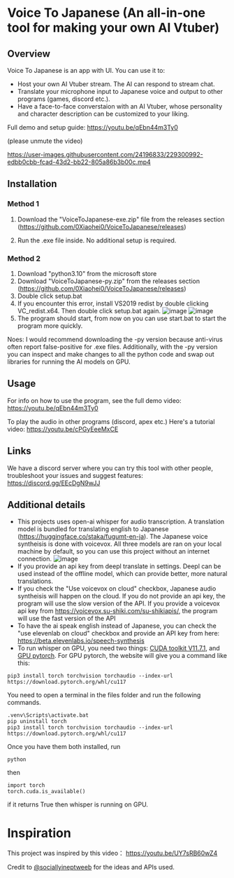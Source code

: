 # Voice To Japanese (An all-in-one tool for making your own AI Vtuber)

## Overview
Voice To Japanese is an app with UI. You can use it to:
- Host your own AI Vtuber stream. The AI can respond to stream chat.
- Translate your microphone input to Japanese voice and output to other programs (games, discord etc.).
- Have a face-to-face converstaion with an AI Vtuber, whose personality and character description can be customized to your liking.

Full demo and setup guide: https://youtu.be/qEbn44m3Ty0

(please unmute the video)

https://user-images.githubusercontent.com/24196833/229300992-edbb0cbb-fcad-43d2-bb22-805a86b3b00c.mp4

## Installation
### Method 1
1. Download the "VoiceToJapanese-exe.zip" file from the releases section (https://github.com/0Xiaohei0/VoiceToJapanese/releases) 

2. Run the .exe file inside. No additional setup is required.


### Method 2
1. Download "python3.10" from the microsoft store
2. Download "VoiceToJapanese-py.zip" from the releases section (https://github.com/0Xiaohei0/VoiceToJapanese/releases) 
3. Double click setup.bat
4. If you encounter this error, install VS2019 redist by double clicking VC_redist.x64. Then double click setup.bat again.
![image](https://user-images.githubusercontent.com/24196833/229268424-c68708da-2fae-4282-8cb5-e15c2050b961.png)
![image](https://user-images.githubusercontent.com/24196833/229268482-724ecd85-777d-4190-949b-c6a7c85ecaca.png)
5. The program should start, from now on you can use start.bat to start the program more quickly.

Noes: I would recommend downloading the -py version because anti-virus often report false-positive for .exe files. Additionally, with the -py version you can inspect and make changes to all the python code and swap out libraries for running the AI models on GPU.

## Usage
For info on how to use the program, see the full demo video: https://youtu.be/qEbn44m3Ty0 

To play the audio in other programs (discord, apex etc.) Here's a tutorial video:
https://youtu.be/cPGyEeeMxCE
## Links
We have a discord server where you can try this tool with other people, troubleshoot your issues and suggest features:
https://discord.gg/EEcDgN9wJJ

## Additional details
- This projects uses open-ai whisper for audio transcription. A translation model is bundled for translating english to Japanese (https://huggingface.co/staka/fugumt-en-ja). The Japanese voice syntheisis is done with voicevox. All three models are ran on your local machine by default, so you can use this project without an internet connection.
![image](https://user-images.githubusercontent.com/24196833/229306812-39fa6ff7-38b6-43fa-a4d2-ababafc2b33a.png)
- If you provide an api key from deepl translate in settings. Deepl can be used instead of the offline model, which can provide better, more natural translations.
- If you check the "Use voicevox on cloud" checkbox, Japanese audio syntheisis will happen on the cloud. If you do not provide an api key, the program will use the slow version of the API. If you provide a voicevox api key from https://voicevox.su-shiki.com/su-shikiapis/, the program will use the fast version of the API
- To have the ai speak english instead of Japanese, you can check the "use elevenlab on cloud" checkbox and provide an API key from here: https://beta.elevenlabs.io/speech-synthesis
- To run whisper on GPU, you need two things: [CUDA toolkit V11.7.1](https://developer.nvidia.com/cuda-11-7-1-download-archive?target_os=Windows&target_arch=x86_64), and [GPU pytorch](https://pytorch.org/get-started/locally/). For GPU pytorch, the website will give you a command like this: 
```
pip3 install torch torchvision torchaudio --index-url https://download.pytorch.org/whl/cu117
```
You need to open a terminal in the files folder and run the following commands.
```
.venv\Scripts\activate.bat
pip uninstall torch
pip3 install torch torchvision torchaudio --index-url https://download.pytorch.org/whl/cu117
```
Once you have them both installed, run

```
python
```

then

```
import torch
torch.cuda.is_available()
```
if it returns True then whisper is running on GPU.
# Inspiration

This project was inspired by this video：
https://youtu.be/UY7sRB60wZ4

Credit to
[@sociallyineptweeb](https://www.youtube.com/@sociallyineptweeb)
for the ideas and APIs used.
